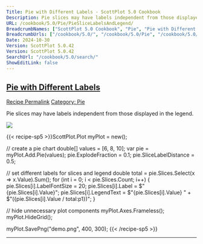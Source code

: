 ```yaml
---
Title: Pie with Different Labels - ScottPlot 5.0 Cookbook
Description: Pie slices may have labels independent from those displayed in the legend.
URL: /cookbook/5.0/Pie/PieSliceLabelsAndLegend/
BreadcrumbNames: ["ScottPlot 5.0 Cookbook", "Pie", "Pie with Different Labels"]
BreadcrumbUrls: ["/cookbook/5.0/", "/cookbook/5.0/Pie", "/cookbook/5.0/Pie/PieSliceLabelsAndLegend"]
Date: 2024-10-30
Version: ScottPlot 5.0.42
Version: ScottPlot 5.0.42
SearchUrl: "/cookbook/5.0/search/"
ShowEditLink: false
---
```



<h2 style='border-bottom: 0;'><a href='/cookbook/5.0/Pie/PieSliceLabelsAndLegend'>Pie with Different Labels</a></h2>

<div class="d-flex mb-2">
<a class="btn btn-sm btn-primary me-1" href="/cookbook/5.0/Pie/PieSliceLabelsAndLegend">Recipe Permalink</a>
<a class="btn btn-sm btn-success me-1" href="/cookbook/5.0/Pie">Category: Pie</a>
</div>

Pie slices may have labels independent from those displayed in the legend.

[![](/cookbook/5.0/images/PieSliceLabelsAndLegend.png?241029205813)](/cookbook/5.0/images/PieSliceLabelsAndLegend.png?241029205813)

{{< recipe-sp5 >}}ScottPlot.Plot myPlot = new();

// create a pie chart
double[] values = [6, 8, 10];
var pie = myPlot.Add.Pie(values);
pie.ExplodeFraction = 0.1;
pie.SliceLabelDistance = 0.5;

// set different labels for slices and legend
double total = pie.Slices.Select(x => x.Value).Sum();
for (int i = 0; i < pie.Slices.Count; i++)
{
    pie.Slices[i].LabelFontSize = 20;
    pie.Slices[i].Label = $"{pie.Slices[i].Value}";
    pie.Slices[i].LegendText = $"{pie.Slices[i].Value} " +
        $"({pie.Slices[i].Value / total:p1})";
}

// hide unnecessary plot components
myPlot.Axes.Frameless();
myPlot.HideGrid();

myPlot.SavePng("demo.png", 400, 300);
{{< /recipe-sp5 >}}

<hr class='my-5 invisible'>


